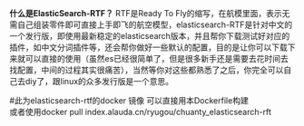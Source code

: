 **什么是ElasticSearch-RTF？**
RTF是Ready To Fly的缩写，在航模里面，表示无需自己组装零件即可直接上手即飞的航空模型，elasticsearch-RTF是针对中文的一个发行版，即使用最新稳定的elasticsearch版本，并且帮你下载测试好对应的插件，如中文分词插件等，还会帮你做好一些默认的配置，目的是让你可以下载下来就可以直接的使用（虽然es已经很简单了，但是很多新手还是需要去花时间去找配置，中间的过程其实很痛苦），当然等你对这些都熟悉了之后，你完全可以自己去diy了，跟linux的众多发行版是一个意思。

#此为elasticsearch-rtf的docker 镜像
可以直接用本Dockerfile构建<br/>
或者使用docker pull index.alauda.cn/ryugou/chuanty_elasticsearch-rft
